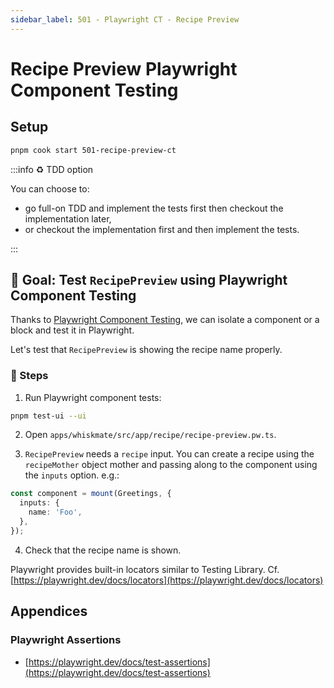 ```yaml
---
sidebar_label: 501 - Playwright CT - Recipe Preview
---
```


# Recipe Preview Playwright Component Testing

## Setup

```sh
pnpm cook start 501-recipe-preview-ct
```

:::info ♻️ TDD option

You can choose to:

- go full-on TDD and implement the tests first then checkout the implementation later,
- or checkout the implementation first and then implement the tests.

:::

## 🎯 Goal: Test `RecipePreview` using Playwright Component Testing

Thanks to [Playwright Component Testing](https://playwright.dev/docs/test-components), we can isolate a component or a block and test it in Playwright.

Let's test that `RecipePreview` is showing the recipe name properly.

### 📝 Steps

1. Run Playwright component tests:

```sh
pnpm test-ui --ui
```

2. Open `apps/whiskmate/src/app/recipe/recipe-preview.pw.ts`.

3. `RecipePreview` needs a `recipe` input. You can create a recipe using the `recipeMother` object mother and passing along to the component using the `inputs` option. e.g.:

```ts
const component = mount(Greetings, {
  inputs: {
    name: 'Foo',
  },
});
```

4. Check that the recipe name is shown.

Playwright provides built-in locators similar to Testing Library. Cf. [https://playwright.dev/docs/locators](https://playwright.dev/docs/locators)

## Appendices

### Playwright Assertions

- [https://playwright.dev/docs/test-assertions](https://playwright.dev/docs/test-assertions)

